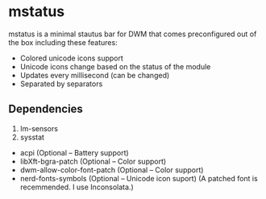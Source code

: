 # mstatus
mstatus is a minimal stautus bar for DWM that comes preconfigured out of the box including these features:
* Colored unicode icons support
* Unicode icons change based on the status of the module
* Updates every millisecond (can be changed)
* Separated by separators

## Dependencies
1. lm-sensors
1. sysstat
* acpi (Optional – Battery support)
* libXft-bgra-patch (Optional – Color support)
* dwm-allow-color-font-patch (Optional – Color support) 
* nerd-fonts-symbols (Optional – Unicode icon suport) (A patched font is recemmended. I use Inconsolata.)
